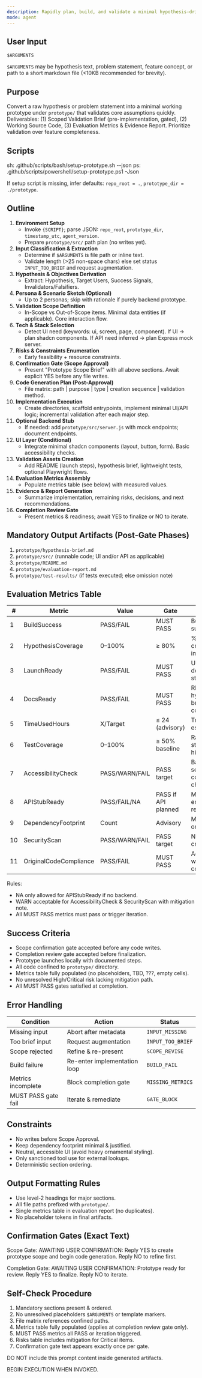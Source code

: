 ```yaml
---
description: Rapidly plan, build, and validate a minimal hypothesis-driven prototype with explicit confirmation gates and measurable evaluation metrics.
mode: agent
---
```


## User Input

```text
$ARGUMENTS
```

`$ARGUMENTS` may be hypothesis text, problem statement, feature concept, or path to a short markdown file (<10KB recommended for brevity).

## Purpose
Convert a raw hypothesis or problem statement into a minimal working prototype under `prototype/` that validates core assumptions quickly. Deliverables: (1) Scoped Validation Brief (pre-implementation, gated), (2) Working Source Code, (3) Evaluation Metrics & Evidence Report. Prioritize validation over feature completeness.

## Scripts
sh: .github/scripts/bash/setup-prototype.sh --json
ps: .github/scripts/powershell/setup-prototype.ps1 -Json

If setup script is missing, infer defaults: `repo_root = .`, `prototype_dir = ./prototype`.

## Outline

1. **Environment Setup**
	- Invoke `{SCRIPT}`; parse JSON: `repo_root`, `prototype_dir`, `timestamp_utc`, `agent_version`.
	- Prepare `prototype/src/` path plan (no writes yet).
2. **Input Classification & Extraction**
	- Determine if `$ARGUMENTS` is file path or inline text.
	- Validate length (>25 non-space chars) else set status `INPUT_TOO_BRIEF` and request augmentation.
3. **Hypothesis & Objectives Derivation**
	- Extract: Hypothesis, Target Users, Success Signals, Invalidators/Falsifiers.
4. **Persona & Scenario Sketch (Optional)**
	- Up to 2 personas; skip with rationale if purely backend prototype.
5. **Validation Scope Definition**
	- In-Scope vs Out-of-Scope items. Minimal data entities (if applicable). Core interaction flow.
6. **Tech & Stack Selection**
	- Detect UI need (keywords: ui, screen, page, component). If UI → plan shadcn components. If API need inferred → plan Express mock server.
7. **Risks & Constraints Enumeration**
	- Early feasibility + resource constraints.
8. **Confirmation Gate (Scope Approval)**
	- Present "Prototype Scope Brief" with all above sections. Await explicit YES before any file writes.
9. **Code Generation Plan (Post-Approval)**
	- File matrix: path | purpose | type | creation sequence | validation method.
10. **Implementation Execution**
	 - Create directories, scaffold entrypoints, implement minimal UI/API logic; incremental validation after each major step.
11. **Optional Backend Stub**
	 - If needed: add `prototype/src/server.js` with mock endpoints; document endpoints.
12. **UI Layer (Conditional)**
	 - Integrate minimal shadcn components (layout, button, form). Basic accessibility checks.
13. **Validation Assets Creation**
	 - Add README (launch steps), hypothesis brief, lightweight tests, optional Playwright flows.
14. **Evaluation Metrics Assembly**
	 - Populate metrics table (see below) with measured values.
15. **Evidence & Report Generation**
	 - Summarize implementation, remaining risks, decisions, and next recommendations.
16. **Completion Review Gate**
	 - Present metrics & readiness; await YES to finalize or NO to iterate.

## Mandatory Output Artifacts (Post-Gate Phases)
1. `prototype/hypothesis-brief.md`
2. `prototype/src/` (runnable code; UI and/or API as applicable)
3. `prototype/README.md`
4. `prototype/evaluation-report.md`
5. `prototype/test-results/` (if tests executed; else omission note)

## Evaluation Metrics Table
| # | Metric | Value | Gate | Notes |
|---|--------|-------|------|-------|
| 1 | BuildSuccess | PASS/FAIL | MUST PASS | Build/launch succeeds |
| 2 | HypothesisCoverage | 0–100% | ≥ 80% | % validation criteria implemented |
| 3 | LaunchReady | PASS/FAIL | MUST PASS | Usable with documented steps |
| 4 | DocsReady | PASS/FAIL | MUST PASS | README + hypothesis brief complete |
| 5 | TimeUsedHours | X/Target | ≤ 24 (advisory) | Tracked or estimated |
| 6 | TestCoverage | 0–100% | ≥ 50% baseline | Raise if standard higher |
| 7 | AccessibilityCheck | PASS/WARN/FAIL | PASS target | Basic semantic & contrast checks |
| 8 | APIStubReady | PASS/FAIL/NA | PASS if API planned | Mock endpoints respond |
| 9 | DependencyFootprint | Count | Advisory | Minimal libs only |
| 10 | SecurityScan | PASS/WARN/FAIL | PASS target | No secrets / critical vulns |
| 11 | OriginalCodeCompliance | PASS/FAIL | MUST PASS | Adapted, no wholesale copy |

Rules:
- NA only allowed for APIStubReady if no backend.
- WARN acceptable for AccessibilityCheck & SecurityScan with mitigation note.
- All MUST PASS metrics must pass or trigger iteration.

## Success Criteria
- Scope confirmation gate accepted before any code writes.
- Completion review gate accepted before finalization.
- Prototype launches locally with documented steps.
- All code confined to `prototype/` directory.
- Metrics table fully populated (no placeholders, TBD, ???, empty cells).
- No unresolved High/Critical risk lacking mitigation path.
- All MUST PASS gates satisfied at completion.

## Error Handling
| Condition | Action | Status |
|-----------|--------|--------|
| Missing input | Abort after metadata | `INPUT_MISSING` |
| Too brief input | Request augmentation | `INPUT_TOO_BRIEF` |
| Scope rejected | Refine & re-present | `SCOPE_REVISE` |
| Build failure | Re-enter implementation loop | `BUILD_FAIL` |
| Metrics incomplete | Block completion gate | `MISSING_METRICS` |
| MUST PASS gate fail | Iterate & remediate | `GATE_BLOCK` |

## Constraints
- No writes before Scope Approval.
- Keep dependency footprint minimal & justified.
- Neutral, accessible UI (avoid heavy ornamental styling).
- Only sanctioned tool use for external lookups.
- Deterministic section ordering.

## Output Formatting Rules
- Use level-2 headings for major sections.
- All file paths prefixed with `prototype/`.
- Single metrics table in evaluation report (no duplicates).
- No placeholder tokens in final artifacts.

## Confirmation Gates (Exact Text)
Scope Gate:
AWAITING USER CONFIRMATION: Reply YES to create prototype scope and begin code generation. Reply NO to refine first.

Completion Gate:
AWAITING USER CONFIRMATION: Prototype ready for review. Reply YES to finalize. Reply NO to iterate.

## Self-Check Procedure
1. Mandatory sections present & ordered.
2. No unresolved placeholders `$ARGUMENTS` or template markers.
3. File matrix references confined paths.
4. Metrics table fully populated (applies at completion review gate only).
5. MUST PASS metrics all PASS or iteration triggered.
6. Risks table includes mitigation for Critical items.
7. Confirmation gate text appears exactly once per gate.

DO NOT include this prompt content inside generated artifacts.

BEGIN EXECUTION WHEN INVOKED.